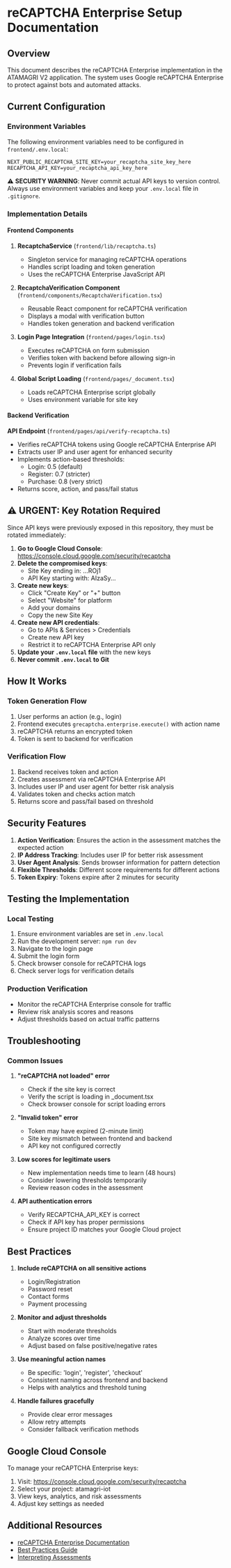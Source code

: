 # reCAPTCHA Enterprise Setup Documentation

## Overview
This document describes the reCAPTCHA Enterprise implementation in the ATAMAGRI V2 application. The system uses Google reCAPTCHA Enterprise to protect against bots and automated attacks.

## Current Configuration

### Environment Variables
The following environment variables need to be configured in `frontend/.env.local`:

```env
NEXT_PUBLIC_RECAPTCHA_SITE_KEY=your_recaptcha_site_key_here
RECAPTCHA_API_KEY=your_recaptcha_api_key_here
```

⚠️ **SECURITY WARNING**: Never commit actual API keys to version control. Always use environment variables and keep your `.env.local` file in `.gitignore`.

### Implementation Details

#### Frontend Components

1. **RecaptchaService** (`frontend/lib/recaptcha.ts`)
   - Singleton service for managing reCAPTCHA operations
   - Handles script loading and token generation
   - Uses the reCAPTCHA Enterprise JavaScript API

2. **RecaptchaVerification Component** (`frontend/components/RecaptchaVerification.tsx`)
   - Reusable React component for reCAPTCHA verification
   - Displays a modal with verification button
   - Handles token generation and backend verification

3. **Login Page Integration** (`frontend/pages/login.tsx`)
   - Executes reCAPTCHA on form submission
   - Verifies token with backend before allowing sign-in
   - Prevents login if verification fails

4. **Global Script Loading** (`frontend/pages/_document.tsx`)
   - Loads reCAPTCHA Enterprise script globally
   - Uses environment variable for site key

#### Backend Verification

**API Endpoint** (`frontend/pages/api/verify-recaptcha.ts`)
- Verifies reCAPTCHA tokens using Google reCAPTCHA Enterprise API
- Extracts user IP and user agent for enhanced security
- Implements action-based thresholds:
  - Login: 0.5 (default)
  - Register: 0.7 (stricter)
  - Purchase: 0.8 (very strict)
- Returns score, action, and pass/fail status

## ⚠️ URGENT: Key Rotation Required

Since API keys were previously exposed in this repository, they must be rotated immediately:

1. **Go to Google Cloud Console**: https://console.cloud.google.com/security/recaptcha
2. **Delete the compromised keys**:
   - Site Key ending in: ...ROj1
   - API Key starting with: AIzaSy...
3. **Create new keys**:
   - Click "Create Key" or "+" button
   - Select "Website" for platform
   - Add your domains
   - Copy the new Site Key
4. **Create new API credentials**:
   - Go to APIs & Services > Credentials
   - Create new API key
   - Restrict it to reCAPTCHA Enterprise API only
5. **Update your `.env.local` file** with the new keys
6. **Never commit `.env.local` to Git**

## How It Works

### Token Generation Flow
1. User performs an action (e.g., login)
2. Frontend executes `grecaptcha.enterprise.execute()` with action name
3. reCAPTCHA returns an encrypted token
4. Token is sent to backend for verification

### Verification Flow
1. Backend receives token and action
2. Creates assessment via reCAPTCHA Enterprise API
3. Includes user IP and user agent for better risk analysis
4. Validates token and checks action match
5. Returns score and pass/fail based on threshold

## Security Features

1. **Action Verification**: Ensures the action in the assessment matches the expected action
2. **IP Address Tracking**: Includes user IP for better risk assessment
3. **User Agent Analysis**: Sends browser information for pattern detection
4. **Flexible Thresholds**: Different score requirements for different actions
5. **Token Expiry**: Tokens expire after 2 minutes for security

## Testing the Implementation

### Local Testing
1. Ensure environment variables are set in `.env.local`
2. Run the development server: `npm run dev`
3. Navigate to the login page
4. Submit the login form
5. Check browser console for reCAPTCHA logs
6. Check server logs for verification details

### Production Verification
- Monitor the reCAPTCHA Enterprise console for traffic
- Review risk analysis scores and reasons
- Adjust thresholds based on actual traffic patterns

## Troubleshooting

### Common Issues

1. **"reCAPTCHA not loaded" error**
   - Check if the site key is correct
   - Verify the script is loading in _document.tsx
   - Check browser console for script loading errors

2. **"Invalid token" error**
   - Token may have expired (2-minute limit)
   - Site key mismatch between frontend and backend
   - API key not configured correctly

3. **Low scores for legitimate users**
   - New implementation needs time to learn (48 hours)
   - Consider lowering thresholds temporarily
   - Review reason codes in the assessment

4. **API authentication errors**
   - Verify RECAPTCHA_API_KEY is correct
   - Check if API key has proper permissions
   - Ensure project ID matches your Google Cloud project

## Best Practices

1. **Include reCAPTCHA on all sensitive actions**
   - Login/Registration
   - Password reset
   - Contact forms
   - Payment processing

2. **Monitor and adjust thresholds**
   - Start with moderate thresholds
   - Analyze scores over time
   - Adjust based on false positive/negative rates

3. **Use meaningful action names**
   - Be specific: 'login', 'register', 'checkout'
   - Consistent naming across frontend and backend
   - Helps with analytics and threshold tuning

4. **Handle failures gracefully**
   - Provide clear error messages
   - Allow retry attempts
   - Consider fallback verification methods

## Google Cloud Console

To manage your reCAPTCHA Enterprise keys:
1. Visit: https://console.cloud.google.com/security/recaptcha
2. Select your project: atamagri-iot
3. View keys, analytics, and risk assessments
4. Adjust key settings as needed

## Additional Resources

- [reCAPTCHA Enterprise Documentation](https://cloud.google.com/recaptcha-enterprise/docs)
- [Best Practices Guide](https://cloud.google.com/recaptcha-enterprise/docs/best-practices)
- [Interpreting Assessments](https://cloud.google.com/recaptcha-enterprise/docs/interpret-assessment)